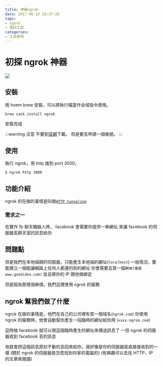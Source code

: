 ```yaml
---
title: 神器ngrok
date: 2017-06-16 18:37:29
tags: 
- ngork
- 測試工具
categories: 
- 工具使用
---
```


# 初探 ngrok 神器

![](https://ngrok.com/static/img/demo.png)

## 安裝

用 hoem brew 安裝，可以將執行檔當作全域指令使用。

```shell
brew cask install ngrok
```

安裝完成

:::warning
注意
不要到[官網](https://ngrok.com/)下載。
但是要去申請一個帳號。
:::

## 使用

執行 ngrok，用 http 接到 port 3000。

```shell
$ ngrok http 3000
```

## 功能介紹

ngrok 的在做的事情是叫做[`HTTP tunneling`](https://en.wikipedia.org/wiki/HTTP_tunnel)

### 需求之一

在實作 fb 聊天機器人時， facebook 會需要你提供一串網址
來讓 facebook 的伺服器丟聊天室的訊息給你

## 問題點

但是我們在本地端開的伺服器，只能產生本地端的網址(`localhost`)
一般情況，要能建立一個能讓網路上任何人都連的到的網址
你會需要去買一個`網域(像是 www.goodidea.com)`
並且將你的 IP 跟他做綁定

但是因為那樣很麻煩，我們這裡使用 ngrok 的服務

## ngrok 幫我們做了什麼

ngrok 在做的事情是，他們在自己的公司裡有買一個域名(`ngrok.com`)
你使用 ngrok 的服務時，他會自動幫你產生一段臨時的網址給你用
(`xxxx.ngrok.com`)

這時候 facebook 就可以用這個臨時產生的網址來傳送訊息了
一但 ngrok 的伺服器收到 facebook 丟的訊息

他就會把這個訊息原封不動的丟回來給你，就好像是你的伺服器是直接接收到的一樣
(關於 ngrok 的伺服器是怎麼找到你家的電腦的)
(有興趣可以去找 HTTP、IP 的文章來閱讀)

